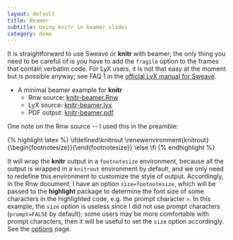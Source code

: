 ```yaml
---
layout: default
title: Beamer
subtitle: Using knitr in beamer slides
category: demo
---
```


It is straightforward to use Sweave or **knitr** with beamer; the only thing you need to be careful of is you have to add the `fragile` option to the frames that contain verbatim code. For LyX users, it is not that easy at the moment but is possible anyway; see FAQ 1 in the [official LyX manual for Sweave](https://github.com/downloads/yihui/lyx/sweave.pdf).

- A minimal beamer example for **knitr**
  - Rnw source: [knitr-beamer.Rnw](https://github.com/yihui/knitr/blob/master/inst/examples/knitr-beamer.Rnw)
  - LyX source: [knitr-beamer.lyx](https://github.com/yihui/knitr/blob/master/inst/examples/knitr-beamer.lyx)
  - PDF output: [knitr-beamer.pdf](https://github.com/downloads/yihui/knitr/knitr-beamer.pdf)

One note on the Rnw source -- I used this in the preamble:

{% highlight latex %}
\ifdefined\knitrout
  \renewenvironment{knitrout}{\begin{footnotesize}}{\end{footnotesize}}
\else
\fi
{% endhighlight %}

It will wrap the **knitr** output in a `footnotesize` environment, because all the output is wrapped in a `knitrout` environment by default, and we only need to redefine this environment to customize the style of output. Accordingly, in the Rnw document, I have an option `size=footnotesize`, which will be passed to the **highlight** package to determine the font size of some characters in the highlighted code, e.g. the prompt character `>`. In this example, the `size` option is useless since I did not use prompt characters (`prompt=FALSE` by default); some users may be more comfortable with prompt characters, then it will be useful to set the `size` option accordingly. See the [options](/knitr/options) page.
